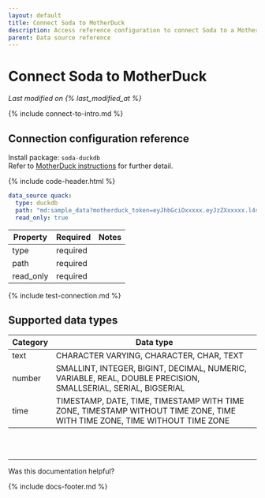 ```yaml
---
layout: default
title: Connect Soda to MotherDuck
description: Access reference configuration to connect Soda to a MotherDuck data source.
parent: Data source reference
---
```


# Connect Soda to MotherDuck
*Last modified on {% last_modified_at %}*

{% include connect-to-intro.md %}

## Connection configuration reference

Install package: `soda-duckdb` <br />
Refer to <a href="https://motherduck.com/docs/getting-started/connect-query-from-python/installation-authentication/" target="_blank"> MotherDuck instructions</a> for further detail.


{% include code-header.html %}
```yaml
data_source quack:
  type: duckdb
  path: "md:sample_data?motherduck_token=eyJhbGciOxxxxx.eyJzZXxxxxx.l4sxxxxx"
  read_only: true
```

| Property | Required | Notes                                                      |
| -------- | -------- | ---------------------------------------------------------- |
| type     | required |                                                            |
| path | required |                                                            |
| read_only  | required |                                                          |


{% include test-connection.md %}

## Supported data types

| Category | Data type  |
| -------- | ---------- |
| text     | CHARACTER VARYING, CHARACTER, CHAR, TEXT  |
| number   | SMALLINT, INTEGER, BIGINT, DECIMAL, NUMERIC, VARIABLE, REAL, DOUBLE PRECISION, SMALLSERIAL, SERIAL, BIGSERIAL  |
| time     | TIMESTAMP, DATE, TIME, TIMESTAMP WITH TIME ZONE, TIMESTAMP WITHOUT TIME ZONE, TIME WITH TIME ZONE, TIME WITHOUT TIME ZONE |


<br />
<br />

---

Was this documentation helpful?

<!-- LikeBtn.com BEGIN -->
<span class="likebtn-wrapper" data-theme="tick" data-i18n_like="Yes" data-ef_voting="grow" data-show_dislike_label="true" data-counter_zero_show="true" data-i18n_dislike="No"></span>
<script>(function(d,e,s){if(d.getElementById("likebtn_wjs"))return;a=d.createElement(e);m=d.getElementsByTagName(e)[0];a.async=1;a.id="likebtn_wjs";a.src=s;m.parentNode.insertBefore(a, m)})(document,"script","//w.likebtn.com/js/w/widget.js");</script>
<!-- LikeBtn.com END -->

{% include docs-footer.md %}
